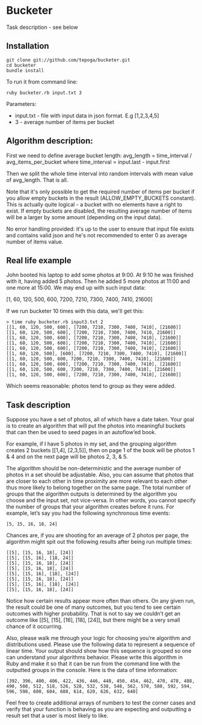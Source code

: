 Bucketer
========

Task description - see below


Installation
------------

```
git clone git://github.com/tepoga/bucketer.git
cd bucketer
bundle install
```

To run it from command line:

```
ruby bucketer.rb input.txt 3
```

Parameters:

* input.txt - file with input data in json format. E.g [1,2,3,4,5]
* 3 - average number of items per bucket


Algorithm description:
----------------------

First we need to define average bucket length:
avg_length = time_interval / avg_items_per_bucket
where time_interval = input.last - input.first

Then we split the whole time interval into random intervals with mean
value of avg_length. That is all.

Note that it's only possible to get the required number of items per
bucket if you allow empty buckets in the result (ALLOW_EMPTY_BUCKETS
constant). This is actually quite logical - a bucket with no elements
have a right to exist. If empty buckets are disabled, the resulting
average number of items will be a larger by some amount (depending on
the input data).

No error handling provided: it's up to the user to ensure that input
file exists and contains valid json and he's not recommended to enter
0 as average number of items value.


Real life example
-----------------

John booted his laptop to add some photos at 9:00. At 9:10 he was
finished with it, having added 5 photos. Then he added 5 more photos
at 11:00 and one more at 15:00. We may end up with such input data:

[1, 60, 120, 500, 600, 7200, 7210, 7300, 7400, 7410, 21600]

If we run bucketer 10 times with this data, we'll get this:

    > time ruby bucketer.rb input3.txt 2
    [[1, 60, 120, 500, 600], [7200, 7210, 7300, 7400, 7410], [21600]]
    [[1, 60, 120, 500, 600], [7200, 7210, 7300, 7400, 7410, 21600]]
    [[1, 60, 120, 500, 600], [7200, 7210, 7300, 7400, 7410], [21600]]
    [[1, 60, 120, 500, 600], [7200, 7210, 7300, 7400, 7410], [21600]]
    [[1, 60, 120, 500, 600], [7200, 7210, 7300, 7400, 7410], [21600]]
    [[1, 60, 120, 500], [600], [7200, 7210, 7300, 7400, 7410], [21600]]
    [[1, 60, 120, 500, 600, 7200, 7210, 7300, 7400, 7410], [21600]]
    [[1, 60, 120, 500, 600], [7200, 7210, 7300, 7400, 7410], [21600]]
    [[1, 60, 120, 500, 600, 7200, 7210, 7300, 7400, 7410], [21600]]
    [[1, 60, 120, 500, 600], [7200, 7210, 7300, 7400, 7410], [21600]]

Which seems reasonable: photos tend to group as they were added.



Task description
----------------

Suppose you have a set of photos, all of which have a date taken. Your goal is to create an algorithm that will put the photos into meaningful buckets that can then be used to seed pages in an autoflow’ed book.

For example, if I have 5 photos in my set, and the grouping algorithm creates 2 buckets [[1,4], [2,3,5]], then on page 1 of the book will be photos 1 & 4 and on the next page will be photos 2, 3, & 5.

The algorithm should be non-deterministic and the average number of photos in a set should be adjustable. Also, you can assume that photos that are closer to each other in time proximity are more relevant to each other thus more likely to belong together on the same page. The total number of groups that the algorithm outputs is determined by the algorithm you choose and the input set, not vice-versa. In other words, you cannot specify the number of groups that your algorithm creates before it runs. For example, let’s say you had the following synchronous time events:

`[5, 15, 16, 18, 24]`

Chances are, if you are shooting for an average of 2 photos per page, the algorithm might spit out the following results after being run multiple times:

```
[[5], [15, 16, 18], [24]]
[[5], [15, 16], [18, 24]]
[[5], [15, 16, 18], [24]]
[[5], [15, 16, 18], [24]]
[[5], [15, 16], [18], [24]]
[[5], [15, 16, 18], [24]]
[[5], [15, 16], [18], [24]]
[[5], [15, 16, 18], [24]]
```

Notice how certain results appear more often than others. On any given run, the result could be one of many outcomes, but you tend to see certain outcomes with higher probability. That is not to say we couldn’t get an outcome like [[5], [15], [16], [18], [24]], but there might be a very small chance of it occurring.

Also, please walk me through your logic for choosing you’re algorithm and distributions used. Please use the following data to represent a sequence of linear time. Your output should show how this sequence is grouped so one can understand your algorithms behavior. Please write this algorithm in Ruby and make it so that it can be run from the command line with the outputted groups in the console. Here is the data of time information:

```
[392, 396, 400, 406, 422, 436, 446, 448, 450, 454, 462, 470, 478, 488,
490, 508, 512, 518, 526, 528, 532, 538, 548, 562, 570, 580, 592, 594,
596, 598, 600, 604, 608, 614, 620, 626, 632, 640]
```

Feel free to create additional arrays of numbers to test the corner
cases and verify that your function is behaving as you are expecting
and outputting a result set that a user is most likely to like.

